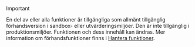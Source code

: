 > [!IMPORTANT]
> En del av eller alla funktioner är tillgängliga som allmänt tillgänglig förhandsversion i sandbox- eller utvärderingsmiljöer. Den är inte tillgänglig i produktionsmiljöer. Funktionen och dess innehåll kan ändras. Mer information om förhandsfunktioner finns i [Hantera funktioner](../hr-admin-manage-features.md).